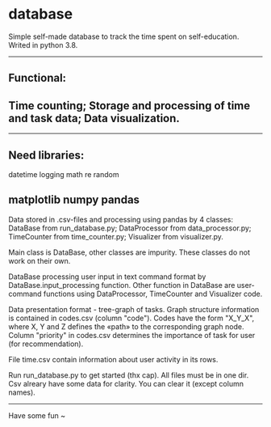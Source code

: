 ﻿# database
Simple self-made database to track the time spent on self-education. Writed in python 3.8.

----------------
Functional:
----------------
Time counting;
Storage and processing of time and task data;
Data visualization.
----------------


----------------
Need libraries:
----------------
datetime
logging
math
re
random

matplotlib
numpy
pandas
----------------

Data stored in .csv-files and processing using pandas by 4 classes:
DataBase from run_database.py;
DataProcessor from data_processor.py;
TimeCounter from time_counter.py;
Visualizer from visualizer.py.

Main class is DataBase, other classes are impurity. These classes do not work on their own.

DataBase processing user input in text command format by DataBase.input_processing function. Other function in
DataBase are user-command functions using DataProcessor, TimeCounter and Visualizer code.


Data presentation format - tree-graph of tasks. Graph structure information is contained in codes.csv (column "code").
Codes have the form "X_Y_X", where X, Y and Z defines the «path» to the corresponding graph node.
Column "priority" in codes.csv determines the importance of task for user (for recommendation).

File time.csv contain information about user activity in its rows.


Run run_database.py to get started (thx cap). All files must be in one dir.
Csv alreary have some data for clarity. You can clear it (except column names).

----------------
Have some fun ~